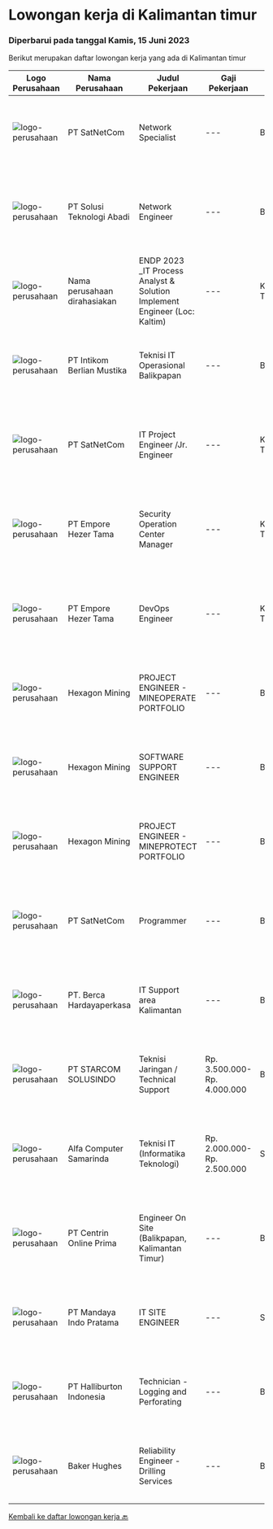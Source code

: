 
  # Lowongan kerja di Kalimantan timur

  ### Diperbarui pada tanggal Kamis, 15 Juni 2023

  Berikut merupakan daftar lowongan kerja yang ada di Kalimantan timur

  |Logo Perusahaan | Nama Perusahaan | Judul Pekerjaan | Gaji Pekerjaan | Lokasi | Deskripsi | Tanggal diunggah | Pranala |
  | -------------- | --------------- | --------------- | --------- | --------- | -------------- | ------- | ----------- |
  |![logo-perusahaan](https://image-service-cdn.seek.com.au/6108f58b8d52b8e5523830ee4b11d6074377e515/ee4dce1061f3f616224767ad58cb2fc751b8d2dc)|PT SatNetCom|Network Specialist|---|Balikpapan|Skills and Requirements: Maximum 34 years old (M) Graduated from a D3/S1 reputable university Experience with the Unix/Linux platform is highly...|Rabu, 14 Juni 2023|https://www.jobstreet.co.id/id/job/network-specialist-4358272?token=0~25f499fa-e253-409b-a42e-2dec6e68992c&sectionRank=1&jobId=jobstreet-id-job-4358272|
|![logo-perusahaan](https://i.ibb.co/sqvTCh9/112815900-stock-vector-no-image-available-icon-flat-vector.webp)|PT Solusi Teknologi Abadi|Network Engineer|---|Balikpapan|Kualifikasi Pekerjaan Minimal Pendidikan S1 Fresh graduated welcom Familiar dan mampu mengkonfigurasi perangkat jaringanseperti router,switch,access...|Rabu, 14 Juni 2023|https://www.jobstreet.co.id/id/job/network-engineer-4371750?token=0~25f499fa-e253-409b-a42e-2dec6e68992c&sectionRank=2&jobId=jobstreet-id-job-4371750|
|![logo-perusahaan](https://i.ibb.co/sqvTCh9/112815900-stock-vector-no-image-available-icon-flat-vector.webp)|Nama perusahaan dirahasiakan|ENDP 2023 _IT Process Analyst & Solution Implement Engineer (Loc: Kaltim)|---|Kalimantan Timur|Responsibilities Execute the SDLCs to develop solutions according to the business needs. Standardize the internal application development. Supervise...|Rabu, 07 Juni 2023|https://www.jobstreet.co.id/id/job/endp-2023-_it-process-analyst-solution-implement-engineer-loc%3A-kaltim-4362226?token=0~25f499fa-e253-409b-a42e-2dec6e68992c&sectionRank=3&jobId=jobstreet-id-job-4362226|
|![logo-perusahaan](https://image-service-cdn.seek.com.au/dd709f92e94b338a9bf558a9b50591a4ea4e8594/ee4dce1061f3f616224767ad58cb2fc751b8d2dc)|PT Intikom Berlian Mustika|Teknisi IT Operasional Balikpapan|---|Balikpapan|Memperbaiki perangkat IT seperti, Laptop, PC, Printer atau perangkat IT lainnya. Melakukan pemeliharan dan troubleshooting perangkat. Melakukan...|Selasa, 06 Juni 2023|https://www.jobstreet.co.id/id/job/teknisi-it-operasional-balikpapan-4361617?token=0~25f499fa-e253-409b-a42e-2dec6e68992c&sectionRank=4&jobId=jobstreet-id-job-4361617|
|![logo-perusahaan](https://image-service-cdn.seek.com.au/6108f58b8d52b8e5523830ee4b11d6074377e515/ee4dce1061f3f616224767ad58cb2fc751b8d2dc)|PT SatNetCom|IT Project Engineer /Jr. Engineer|---|Kalimantan Timur|Skills: Good Knowledge of IT Systems Good Knowledge of wire/wireless computer networking Good Knowledge of Electronic and Electrical Systems Good...|Senin, 05 Juni 2023|https://www.jobstreet.co.id/id/job/it-project-engineer-jr.-engineer-4359140?token=0~25f499fa-e253-409b-a42e-2dec6e68992c&sectionRank=5&jobId=jobstreet-id-job-4359140|
|![logo-perusahaan](https://image-service-cdn.seek.com.au/2259157a7317bb480fe35439cf173a75ef7b66c0/ee4dce1061f3f616224767ad58cb2fc751b8d2dc)|PT Empore Hezer Tama|Security Operation Center Manager|---|Kalimantan Timur|Hi Everyone!Our Client (IT Services and IT Consulting), looking for Security Operation Center Manager with below details.Responsibilities:1.	Work with...|Selasa, 06 Juni 2023|https://www.jobstreet.co.id/id/job/security-operation-center-manager-4361379?token=0~25f499fa-e253-409b-a42e-2dec6e68992c&sectionRank=6&jobId=jobstreet-id-job-4361379|
|![logo-perusahaan](https://image-service-cdn.seek.com.au/2259157a7317bb480fe35439cf173a75ef7b66c0/ee4dce1061f3f616224767ad58cb2fc751b8d2dc)|PT Empore Hezer Tama|DevOps Engineer|---|Kalimantan Timur|Hi Everyone!Our Client (IT Services and IT Consulting), looking for DevOps Engineer with below details.Responsibilities:1.	Building and setting up new...|Rabu, 07 Juni 2023|https://www.jobstreet.co.id/id/job/devops-engineer-4362904?token=0~25f499fa-e253-409b-a42e-2dec6e68992c&sectionRank=7&jobId=jobstreet-id-job-4362904|
|![logo-perusahaan](https://image-service-cdn.seek.com.au/157441b4ab236acb5dd3f6c8bd8ff3f110cc2f73/ee4dce1061f3f616224767ad58cb2fc751b8d2dc)|Hexagon Mining|PROJECT ENGINEER - MINEOPERATE PORTFOLIO|---|Balikpapan|Are you passionate about working with cutting-edge technology in complex mining environments? Are you looking for a challenge to apply innovative...|Jumat, 02 Juni 2023|https://www.jobstreet.co.id/id/job/project-engineer-mineoperate-portfolio-4345352?token=0~25f499fa-e253-409b-a42e-2dec6e68992c&sectionRank=8&jobId=jobstreet-id-job-4345352|
|![logo-perusahaan](https://image-service-cdn.seek.com.au/157441b4ab236acb5dd3f6c8bd8ff3f110cc2f73/ee4dce1061f3f616224767ad58cb2fc751b8d2dc)|Hexagon Mining|SOFTWARE SUPPORT ENGINEER|---|Balikpapan|Are you passionate about working with cutting-edge, proven technology in complex mining environments?Do you aspire to provide top-notch technical...|Jumat, 02 Juni 2023|https://www.jobstreet.co.id/id/job/software-support-engineer-4345327?token=0~25f499fa-e253-409b-a42e-2dec6e68992c&sectionRank=9&jobId=jobstreet-id-job-4345327|
|![logo-perusahaan](https://image-service-cdn.seek.com.au/d1d09bd0ebdd1f5270c4a992ac425bb7da8ba366/ee4dce1061f3f616224767ad58cb2fc751b8d2dc)|Hexagon Mining|PROJECT ENGINEER - MINEPROTECT PORTFOLIO|---|Balikpapan|Do you have a passion for saving lives and making a significant impact in improving mine safety? Are you excited about working with cutting-edge...|Jumat, 02 Juni 2023|https://www.jobstreet.co.id/id/job/project-engineer-mineprotect-portfolio-4345338?token=0~25f499fa-e253-409b-a42e-2dec6e68992c&sectionRank=10&jobId=jobstreet-id-job-4345338|
|![logo-perusahaan](https://image-service-cdn.seek.com.au/6108f58b8d52b8e5523830ee4b11d6074377e515/ee4dce1061f3f616224767ad58cb2fc751b8d2dc)|PT SatNetCom|Programmer|---|Balikpapan|Specific Requirements: Have good knowledge as a programmer. Have experience with C#, Javascript, Windows Server, SQL Server, Basic IoT communication....|Rabu, 31 Mei 2023|https://www.jobstreet.co.id/id/job/programmer-4335818?token=0~25f499fa-e253-409b-a42e-2dec6e68992c&sectionRank=11&jobId=jobstreet-id-job-4335818|
|![logo-perusahaan](https://image-service-cdn.seek.com.au/6a76252207cfed561e664c874d4631f4aefd8409/ee4dce1061f3f616224767ad58cb2fc751b8d2dc)|PT. Berca Hardayaperkasa|IT Support area Kalimantan|---|Banjarmasin|Tugas &amp; Tanggung Jawab: Melakukan support helpdesk kepada seluruh karyawan (join domain, data migration, etc.) Melakukan analisa...|Selasa, 23 Mei 2023|https://www.jobstreet.co.id/id/job/it-support-area-kalimantan-4343390?token=0~25f499fa-e253-409b-a42e-2dec6e68992c&sectionRank=12&jobId=jobstreet-id-job-4343390|
|![logo-perusahaan](https://image-service-cdn.seek.com.au/dc95d9d1c5c22c28661b0dd9d8fff207b12437ce/ee4dce1061f3f616224767ad58cb2fc751b8d2dc)|PT STARCOM SOLUSINDO|Teknisi Jaringan / Technical Support|Rp. 3.500.000-Rp. 4.000.000|Balikpapan|Deskripsi Pekerjaan Maintenance &amp; Troubleshoot Perangkat Melakukan Instalasi Radio BWA, Radio PTP, Switch &amp; Router Dokumentasi Instalasi,...|Jumat, 19 Mei 2023|https://www.jobstreet.co.id/id/job/teknisi-jaringan-technical-support-4339473?token=0~25f499fa-e253-409b-a42e-2dec6e68992c&sectionRank=13&jobId=jobstreet-id-job-4339473|
|![logo-perusahaan](https://i.ibb.co/sqvTCh9/112815900-stock-vector-no-image-available-icon-flat-vector.webp)|Alfa Computer Samarinda|Teknisi IT (Informatika Teknologi)|Rp. 2.000.000-Rp. 2.500.000|Samarinda|Kualifikasi : Usia maksimal 35 tahun Tidak sedang kuliah Diutamakan yang mengerti jaringan LAN Dapat bekerjasama dengan team Domisili Samarinda,...|Selasa, 23 Mei 2023|https://www.jobstreet.co.id/id/job/teknisi-it-informatika-teknologi-4344352?token=0~25f499fa-e253-409b-a42e-2dec6e68992c&sectionRank=14&jobId=jobstreet-id-job-4344352|
|![logo-perusahaan](https://image-service-cdn.seek.com.au/a7ebe63d2f0e68aaa8275a921ee0f2e8afd48b83/ee4dce1061f3f616224767ad58cb2fc751b8d2dc)|PT Centrin Online Prima|Engineer On Site (Balikpapan, Kalimantan Timur)|---|Balikpapan|Kualifikasi: Maksimal umur 35 Pendidikan minimal SMU/SMK Memiliki pengalaman dibidang tersebut 2 tahun Memiliki keahlian jaringan komputer (Instalasi...|Rabu, 17 Mei 2023|https://www.jobstreet.co.id/id/job/engineer-on-site-balikpapan-kalimantan-timur-4337137?token=0~25f499fa-e253-409b-a42e-2dec6e68992c&sectionRank=15&jobId=jobstreet-id-job-4337137|
|![logo-perusahaan](https://i.ibb.co/sqvTCh9/112815900-stock-vector-no-image-available-icon-flat-vector.webp)|PT Mandaya Indo Pratama|IT SITE ENGINEER|---|Samarinda|Kualifikasi pendidikan D3/S1 informatika bersedia ditempatkan dilokasi site jujur disiplin bertanggung jawab dpat bekerja dalam teamwork skils...|Jumat, 19 Mei 2023|https://www.jobstreet.co.id/id/job/it-site-engineer-4340443?token=0~25f499fa-e253-409b-a42e-2dec6e68992c&sectionRank=16&jobId=jobstreet-id-job-4340443|
|![logo-perusahaan](https://image-service-cdn.seek.com.au/0ea7c832122562faa6d303b9510cf6fb21d66209/ee4dce1061f3f616224767ad58cb2fc751b8d2dc)|PT Halliburton Indonesia|Technician - Logging and Perforating|---|Balikpapan|Date:  Jun 13, 2023Balikpapan, KI, IDWe are looking for the right people — people who want to innovate, achieve, grow and lead. We attract and retain...|Senin, 12 Juni 2023|https://www.jobstreet.co.id/id/job/technician-logging-and-perforating-1036136915?token=0~25f499fa-e253-409b-a42e-2dec6e68992c&sectionRank=17&jobId=jobstreet-id-job-1036136915|
|![logo-perusahaan](https://image-service-cdn.seek.com.au/f265e6d35d90e3a2d84b670c7c68b9a179cb4668/ee4dce1061f3f616224767ad58cb2fc751b8d2dc)|Baker Hughes|Reliability Engineer - Drilling Services|---|Balikpapan|Are you a Reliability Engineer looking for an interesting and inspiring opportunity?Are you passionate about being part of a successful team?Be part...|Kamis, 08 Juni 2023|https://www.jobstreet.co.id/id/job/reliability-engineer-drilling-services-1035868500?token=0~25f499fa-e253-409b-a42e-2dec6e68992c&sectionRank=18&jobId=jobstreet-id-job-1035868500|


  [Kembali ke daftar lowongan kerja 🔙](../README.md#daftar-lowongan-kerja)
  